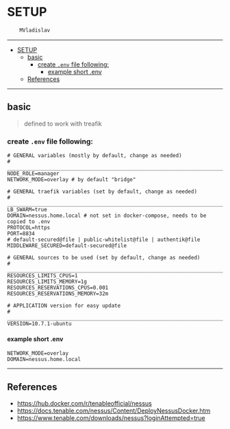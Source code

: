# SETUP

```sh
    MVladislav
```

---

- [SETUP](#setup)
  - [basic](#basic)
    - [create `.env` file following:](#create-env-file-following)
      - [example short .env](#example-short-env)
  - [References](#references)

---

## basic

> defined to work with treafik

### create `.env` file following:

```env
# GENERAL variables (mostly by default, change as needed)
# ______________________________________________________________________________
NODE_ROLE=manager
NETWORK_MODE=overlay # by default "bridge"

# GENERAL traefik variables (set by default, change as needed)
# ______________________________________________________________________________
LB_SWARM=true
DOMAIN=nessus.home.local # not set in docker-compose, needs to be copied to .env
PROTOCOL=https
PORT=8834
# default-secured@file | public-whitelist@file | authentik@file
MIDDLEWARE_SECURED=default-secured@file

# GENERAL sources to be used (set by default, change as needed)
# ______________________________________________________________________________
RESOURCES_LIMITS_CPUS=1
RESOURCES_LIMITS_MEMORY=1g
RESOURCES_RESERVATIONS_CPUS=0.001
RESOURCES_RESERVATIONS_MEMORY=32m

# APPLICATION version for easy update
# ______________________________________________________________________________
VERSION=10.7.1-ubuntu
```

#### example short .env

```env
NETWORK_MODE=overlay
DOMAIN=nessus.home.local
```

---

## References

- <https://hub.docker.com/r/tenableofficial/nessus>
- <https://docs.tenable.com/nessus/Content/DeployNessusDocker.htm>
- <https://www.tenable.com/downloads/nessus?loginAttempted=true>
